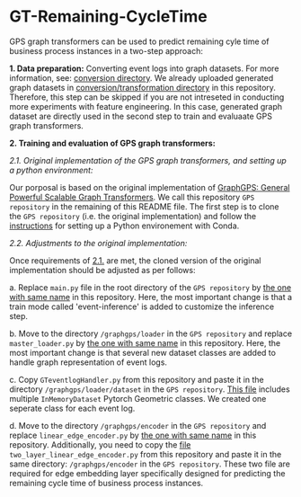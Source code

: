 # GT-Remaining-CycleTime
GPS graph transformers can be used to predict remaining cyle time of business process instances in a two-step approach:

**<a name="part1">1. Data preparation:</a>**
Converting event logs into graph datasets. For more information, see: [conversion directory](https://github.com/keyvan-amiri/GT-Remaining-CycleTime/tree/main/conversion). We already uploaded generated graph datasets in [conversion/transformation directory](https://github.com/keyvan-amiri/GT-Remaining-CycleTime/tree/main/conversion/transformation) in this repository. Therefore, this step can be skipped if you are not intreseted in conducting more experiments with feature engineering. In this case, generated graph dataset are directly used in the second step to train and evaluaate GPS graph transformers.

**<a name="part2">2. Training and evaluation of GPS graph transformers:</a>**

_<a name="part2-1">2.1. Original implementation of the GPS graph transformers, and setting up a python environment:</a>_

Our porposal is based on the original implementation of [GraphGPS: General Powerful Scalable Graph Transformers](https://github.com/rampasek/GraphGPS). We call this repository  `GPS repository` in the remaining of this README file. The first step is to clone the `GPS repository` (i.e. the original implementation) and follow the [instructions](https://github.com/rampasek/GraphGPS#python-environment-setup-with-conda) for setting up a Python environement with Conda.

_<a name="part2-2">2.2. Adjustments to the original implementation:</a>_

Once requirements of [2.1.](https://github.com/keyvan-amiri/GT-Remaining-CycleTime#part2-1) are met, the cloned version of the original implementation should be adjusted as per follows:

a. Replace `main.py` file in the root directory of the `GPS repository` by [the one with same name](https://github.com/keyvan-amiri/GT-Remaining-CycleTime/blob/main/main.py) in this repository. Here, the most important change is that a train mode called 'event-inference' is added to customize the inference step.

b. Move to the directory `/graphgps/loader` in the `GPS repository` and replace `master_loader.py` by [the one with same name](https://github.com/keyvan-amiri/GT-Remaining-CycleTime/blob/main/master_loader.py) in this repository. Here, the most important change is that several new dataset classes are added to handle graph representation of event logs.

c. Copy `GTeventlogHandler.py` from this repository and paste it in the directory `/graphgps/loader/dataset` in the `GPS repository`. [This file](https://github.com/keyvan-amiri/GT-Remaining-CycleTime/blob/main/GTeventlogHandler.py) includes multiple `InMemoryDataset` Pytorch Geometric classes. We created one seperate class for each event log.

d. Move to the directory `/graphgps/encoder` in the `GPS repository` and replace `linear_edge_encoder.py` by [the one with same name](https://github.com/keyvan-amiri/GT-Remaining-CycleTime/blob/main/master_loader.py) in this repository. Additionally, you need to copy the [file](https://github.com/keyvan-amiri/GT-Remaining-CycleTime/blob/main/master_loader.py) `two_layer_linear_edge_encoder.py` from this repository and paste it in the same directory: `/graphgps/encoder` in the `GPS repository`. These two file are required for edge embedding layer specifically designed for predicting the remaining cycle time of business process instances.

